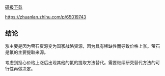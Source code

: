 [研报下载](assets/H3_AP202004161378064995_1.pdf)

https://zhuanlan.zhihu.com/p/65019743



## 结论

涨主要是因为萤石资源变为国家战略资源，因为具有稀缺性而导致价格上涨。萤石是氟的主要提取来源。

考虑到担心价格上涨后出现其他的氟的提取方法替代。需要继续研究替代方法的可行性再做决定。

